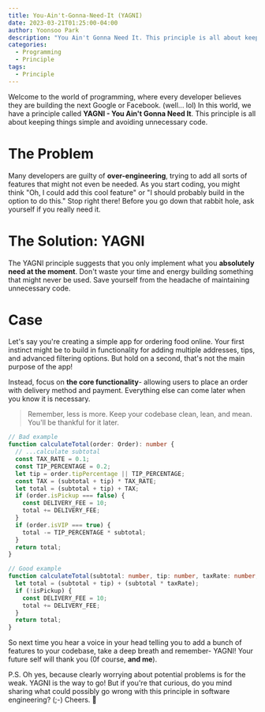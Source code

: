 ```yaml
---
title: You-Ain't-Gonna-Need-It (YAGNI)
date: 2023-03-21T01:25:00-04:00
author: Yoonsoo Park
description: "You Ain't Gonna Need It. This principle is all about keeping things simple and avoiding unnecessary code."
categories:
  - Programming
  - Principle
tags:
  - Principle
---
```


Welcome to the world of programming, where every developer believes they are building the next Google or Facebook. (well... lol) In this world, we have a principle called **YAGNI - You Ain't Gonna Need It**. This principle is all about keeping things simple and avoiding unnecessary code.

# The Problem #
Many developers are guilty of **over-engineering**, trying to add all sorts of features that might not even be needed. As you start coding, you might think "Oh, I could add this cool feature" or "I should probably build in the option to do this." Stop right there! Before you go down that rabbit hole, ask yourself if you really need it.

# The Solution: YAGNI #
The YAGNI principle suggests that you only implement what you **absolutely need at the moment**. Don't waste your time and energy building something that might never be used. Save yourself from the headache of maintaining unnecessary code.

# Case #
Let's say you're creating a simple app for ordering food online. Your first instinct might be to build in functionality for adding multiple addresses, tips, and advanced filtering options. But hold on a second, that's not the main purpose of the app!

Instead, focus on **the core functionality**- allowing users to place an order with delivery method and payment. Everything else can come later when you know it is necessary.
> Remember, less is more. Keep your codebase clean, lean, and mean. You'll be thankful for it later.

```typescript
// Bad example
function calculateTotal(order: Order): number {
  // ...calculate subtotal
  const TAX_RATE = 0.1;
  const TIP_PERCENTAGE = 0.2;
  let tip = order.tipPercentage || TIP_PERCENTAGE;
  const TAX = (subtotal + tip) * TAX_RATE;
  let total = (subtotal + tip) + TAX;
  if (order.isPickup === false) {
    const DELIVERY_FEE = 10;
    total += DELIVERY_FEE;
  } 
  if (order.isVIP === true) {
    total -= TIP_PERCENTAGE * subtotal;
  }
  return total;
}

// Good example
function calculateTotal(subtotal: number, tip: number, taxRate: number, isPickup: boolean): number {
  let total = (subtotal + tip) + (subtotal * taxRate);
  if (!isPickup) {
    const DELIVERY_FEE = 10;
    total += DELIVERY_FEE;
  } 
  return total;
}
```

So next time you hear a voice in your head telling you to add a bunch of features to your codebase, take a deep breath and remember- YAGNI! Your future self will thank you (0f course, **and me**).

P.S. Oh yes, because clearly worrying about potential problems is for the weak. YAGNI is the way to go! But if you're that curious, do you mind sharing what could possibly go wrong with this principle in software engineering? (;-) Cheers. 🍺